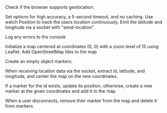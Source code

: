 Check if the browser supports geolocation.

Set options for high accuracy, a 5-second timeout, and no caching. Use watch Position to track the users location continuously. Emit the latitude and longitude via a socket with "send-location".

Log any errors to the console

Initialize a map centered at coordinates (0, 0) with a zoom level of 15 using Leaflet. Add OpenStreetMap tiles to the map

Create an empty object markers.

When receiving location data via the socket, extract id, latitude, and longitude, and center the map on the new coordinates.

If a marker for the id exists, update its position, otherwise, create a new marker at the given coordinates and add it to the map.

When a user disconnects, remove their marker from the map and delete it from markers.
